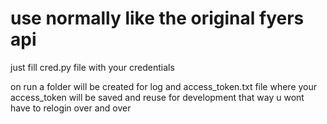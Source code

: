 
# use normally like the original fyers api
just fill cred.py file with your credentials

on run a folder will be created for log
and access_token.txt file where your access_token will be saved and reuse for development that way u wont have to relogin over and over
